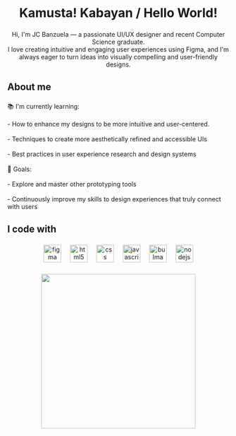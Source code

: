 
<h1 align="center">Kamusta! Kabayan / Hello World!</h1>

###

<p align="center">Hi, I'm JC Banzuela — a passionate UI/UX designer and recent Computer Science graduate.<br>I love creating intuitive and engaging user experiences using Figma, and I'm always eager to turn ideas into visually compelling and user-friendly designs.</p>

###

<h2 align="left">About me</h2>

###

<p align="left">📚 I'm currently learning: <br><br>- How to enhance my designs to be more intuitive and user-centered.<br><br>- Techniques to create more aesthetically refined and accessible UIs<br><br>- Best practices in user experience research and design systems<br><br>🎯 Goals:<br><br>- Explore and master other prototyping tools <br><br>- Continuously improve my skills to design experiences that truly connect with users</p>

###

<h2 align="left">I code with</h2>

###

<div align="center">
  <img src="https://cdn.jsdelivr.net/gh/devicons/devicon/icons/figma/figma-original.svg" height="40" alt="figma logo"  />
  <img width="12" />
  <img src="https://cdn.jsdelivr.net/gh/devicons/devicon/icons/html5/html5-original.svg" height="40" alt="html5 logo"  />
  <img width="12" />
  <img src="https://cdn.jsdelivr.net/gh/devicons/devicon/icons/css3/css3-original.svg" height="40" alt="css logo"  />
  <img width="12" />
  <img src="https://cdn.jsdelivr.net/gh/devicons/devicon/icons/javascript/javascript-original.svg" height="40" alt="javascript logo"  />
  <img width="12" />
  <img src="https://cdn.jsdelivr.net/gh/devicons/devicon/icons/bulma/bulma-plain.svg" height="40" alt="bulma logo"  />
  <img width="12" />
  <img src="https://cdn.jsdelivr.net/gh/devicons/devicon/icons/nodejs/nodejs-original.svg" height="40" alt="nodejs logo"  />
</div>

###

<div align="center">
  <img height="350" src="https://media4.giphy.com/media/v1.Y2lkPTc5MGI3NjExYTZqODZrZm9hNWIwcGZsMjBydGM3eHJ5MnR1bGZmZ3cza2Q0eTlwciZlcD12MV9pbnRlcm5hbF9naWZfYnlfaWQmY3Q9cw/MaonvBECkz8EDLUaMe/giphy.gif"  />
</div>

###
